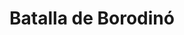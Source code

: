 ﻿---
title: "Batalla de Borodinó"
permalink: periodes_428.html
layout: periode
dataInici: 1812-07-07
sidebar: periodes
pares:
  - 426:
    title: "Invasión de Rusia"
    dataInici: "(1812-06-23)"
    dataFi: "(1812-12-14)"

fills:
jocsPrincipals:
  - title: "Borodino: Battle of the Moskova, 1812"
    bggId: 10986
    dataInici: 
    dataFi: 

  - title: "Borodino: Napoleon in Russia 1812"
    bggId: 101118
    dataInici: 
    dataFi: 

  - title: "Eagles of the Empire: Borodino"
    bggId: 7830
    dataInici: 
    dataFi: 

  - title: "Borodino 1812"
    bggId: 93353
    dataInici: 
    dataFi: 

jocsEscenaris:
jocsEpoca:
  - title: "Fading Glory"
    bggId: 96749
    escenari: "Borodino"

jocsEpocaEscenaris:
---
